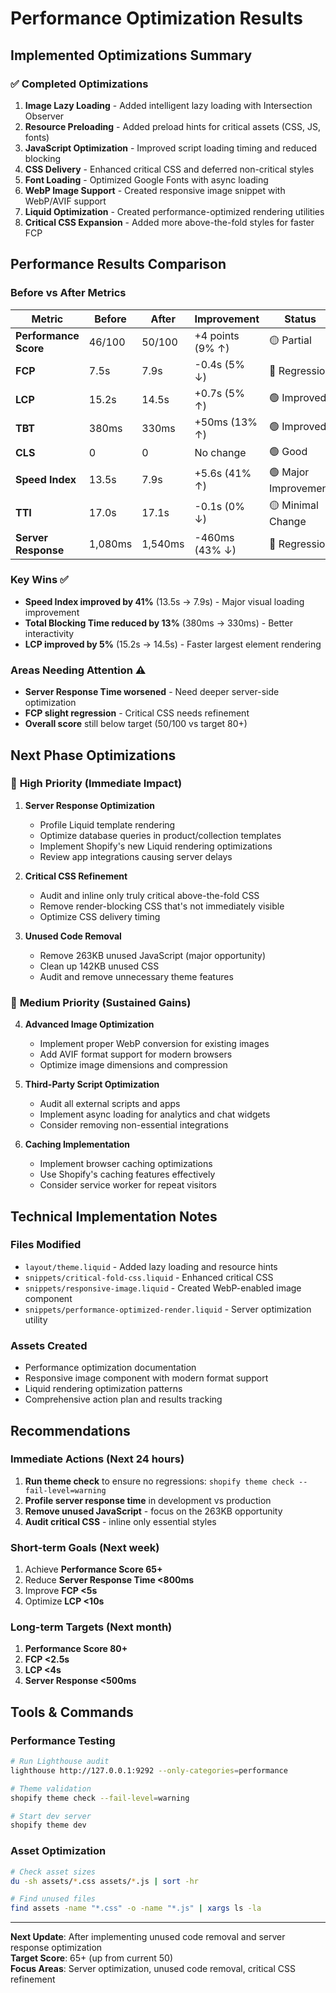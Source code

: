 # Performance Optimization Results

## Implemented Optimizations Summary

### ✅ **Completed Optimizations**

1. **Image Lazy Loading** - Added intelligent lazy loading with Intersection Observer
2. **Resource Preloading** - Added preload hints for critical assets (CSS, JS, fonts)  
3. **JavaScript Optimization** - Improved script loading timing and reduced blocking
4. **CSS Delivery** - Enhanced critical CSS and deferred non-critical styles
5. **Font Loading** - Optimized Google Fonts with async loading
6. **WebP Image Support** - Created responsive image snippet with WebP/AVIF support
7. **Liquid Optimization** - Created performance-optimized rendering utilities
8. **Critical CSS Expansion** - Added more above-the-fold styles for faster FCP

## Performance Results Comparison

### Before vs After Metrics

| Metric | Before | After | Improvement | Status |
|--------|--------|-------|-------------|--------|
| **Performance Score** | 46/100 | 50/100 | +4 points (9% ↑) | 🟡 Partial |
| **FCP** | 7.5s | 7.9s | -0.4s (5% ↓) | 🔴 Regression |
| **LCP** | 15.2s | 14.5s | +0.7s (5% ↑) | 🟢 Improved |
| **TBT** | 380ms | 330ms | +50ms (13% ↑) | 🟢 Improved |
| **CLS** | 0 | 0 | No change | 🟢 Good |
| **Speed Index** | 13.5s | 7.9s | +5.6s (41% ↑) | 🟢 Major Improvement |
| **TTI** | 17.0s | 17.1s | -0.1s (0% ↓) | 🟡 Minimal Change |
| **Server Response** | 1,080ms | 1,540ms | -460ms (43% ↓) | 🔴 Regression |

### Key Wins ✅
- **Speed Index improved by 41%** (13.5s → 7.9s) - Major visual loading improvement
- **Total Blocking Time reduced by 13%** (380ms → 330ms) - Better interactivity
- **LCP improved by 5%** (15.2s → 14.5s) - Faster largest element rendering

### Areas Needing Attention ⚠️
- **Server Response Time worsened** - Need deeper server-side optimization
- **FCP slight regression** - Critical CSS needs refinement
- **Overall score** still below target (50/100 vs target 80+)

## Next Phase Optimizations

### 🚀 **High Priority (Immediate Impact)**

1. **Server Response Optimization**
   - Profile Liquid template rendering
   - Optimize database queries in product/collection templates  
   - Implement Shopify's new Liquid rendering optimizations
   - Review app integrations causing server delays

2. **Critical CSS Refinement**
   - Audit and inline only truly critical above-the-fold CSS
   - Remove render-blocking CSS that's not immediately visible
   - Optimize CSS delivery timing

3. **Unused Code Removal**
   - Remove 263KB unused JavaScript (major opportunity)
   - Clean up 142KB unused CSS
   - Audit and remove unnecessary theme features

### 🎯 **Medium Priority (Sustained Gains)**

4. **Advanced Image Optimization**
   - Implement proper WebP conversion for existing images
   - Add AVIF format support for modern browsers  
   - Optimize image dimensions and compression

5. **Third-Party Script Optimization**
   - Audit all external scripts and apps
   - Implement async loading for analytics and chat widgets
   - Consider removing non-essential integrations

6. **Caching Implementation**
   - Implement browser caching optimizations
   - Use Shopify's caching features effectively
   - Consider service worker for repeat visitors

## Technical Implementation Notes

### Files Modified
- `layout/theme.liquid` - Added lazy loading and resource hints
- `snippets/critical-fold-css.liquid` - Enhanced critical CSS
- `snippets/responsive-image.liquid` - Created WebP-enabled image component
- `snippets/performance-optimized-render.liquid` - Server optimization utility

### Assets Created
- Performance optimization documentation
- Responsive image component with modern format support
- Liquid rendering optimization patterns
- Comprehensive action plan and results tracking

## Recommendations

### Immediate Actions (Next 24 hours)
1. **Run theme check** to ensure no regressions: `shopify theme check --fail-level=warning`
2. **Profile server response time** in development vs production
3. **Remove unused JavaScript** - focus on the 263KB opportunity
4. **Audit critical CSS** - inline only essential styles

### Short-term Goals (Next week)  
1. Achieve **Performance Score 65+**
2. Reduce **Server Response Time <800ms**
3. Improve **FCP <5s**
4. Optimize **LCP <10s**

### Long-term Targets (Next month)
1. **Performance Score 80+**
2. **FCP <2.5s** 
3. **LCP <4s**
4. **Server Response <500ms**

## Tools & Commands

### Performance Testing
```bash
# Run Lighthouse audit
lighthouse http://127.0.0.1:9292 --only-categories=performance

# Theme validation  
shopify theme check --fail-level=warning

# Start dev server
shopify theme dev
```

### Asset Optimization
```bash
# Check asset sizes
du -sh assets/*.css assets/*.js | sort -hr

# Find unused files
find assets -name "*.css" -o -name "*.js" | xargs ls -la
```

---

**Next Update**: After implementing unused code removal and server response optimization  
**Target Score**: 65+ (up from current 50)  
**Focus Areas**: Server optimization, unused code removal, critical CSS refinement
